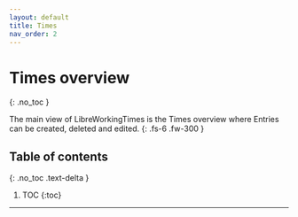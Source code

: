 ```yaml
---
layout: default
title: Times
nav_order: 2
---
```


# Times overview
{: .no_toc }

The main view of LibreWorkingTimes is the Times overview where Entries can be created, deleted and edited.
{: .fs-6 .fw-300 }

## Table of contents
{: .no_toc .text-delta }

1. TOC
{:toc}

---
